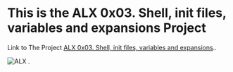 # This is the ALX 0x03. Shell, init files, variables and expansions Project


Link to The  Project  [ALX 0x03. Shell, init files, variables and expansions]( https://intranet.alxswe.com/projects/209 "0x03. Shell, init files, variables and expansions")..



![ALX]( https://encrypted-tbn0.gstatic.com/images?q=tbn:ANd9GcThj-6LwEss_4wXGp4MS6iy4VL-g40kJEKnsktTkPMR&s"ALX") .

